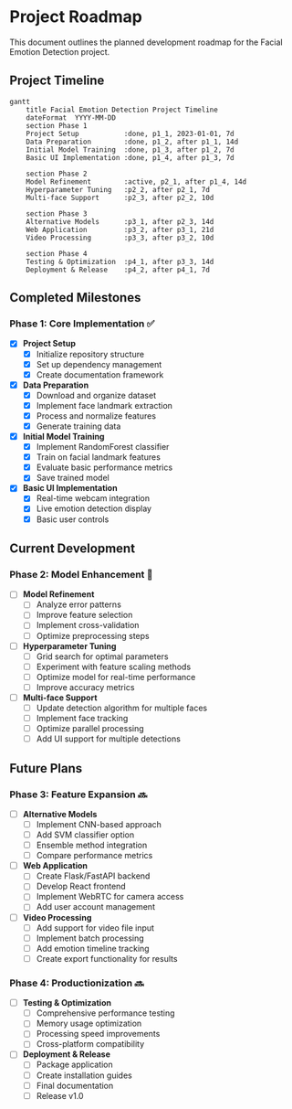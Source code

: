 # Project Roadmap

This document outlines the planned development roadmap for the Facial Emotion Detection project.

## Project Timeline

```mermaid
gantt
    title Facial Emotion Detection Project Timeline
    dateFormat  YYYY-MM-DD
    section Phase 1
    Project Setup           :done, p1_1, 2023-01-01, 7d
    Data Preparation        :done, p1_2, after p1_1, 14d
    Initial Model Training  :done, p1_3, after p1_2, 7d
    Basic UI Implementation :done, p1_4, after p1_3, 7d

    section Phase 2
    Model Refinement        :active, p2_1, after p1_4, 14d
    Hyperparameter Tuning   :p2_2, after p2_1, 7d
    Multi-face Support      :p2_3, after p2_2, 10d

    section Phase 3
    Alternative Models      :p3_1, after p2_3, 14d
    Web Application         :p3_2, after p3_1, 21d
    Video Processing        :p3_3, after p3_2, 10d

    section Phase 4
    Testing & Optimization  :p4_1, after p3_3, 14d
    Deployment & Release    :p4_2, after p4_1, 7d
```

## Completed Milestones

### Phase 1: Core Implementation ✅

- [x] **Project Setup**
  - [x] Initialize repository structure
  - [x] Set up dependency management
  - [x] Create documentation framework

- [x] **Data Preparation**
  - [x] Download and organize dataset
  - [x] Implement face landmark extraction
  - [x] Process and normalize features
  - [x] Generate training data

- [x] **Initial Model Training**
  - [x] Implement RandomForest classifier
  - [x] Train on facial landmark features
  - [x] Evaluate basic performance metrics
  - [x] Save trained model

- [x] **Basic UI Implementation**
  - [x] Real-time webcam integration
  - [x] Live emotion detection display
  - [x] Basic user controls

## Current Development

### Phase 2: Model Enhancement 🔄

- [ ] **Model Refinement**
  - [ ] Analyze error patterns
  - [ ] Improve feature selection
  - [ ] Implement cross-validation
  - [ ] Optimize preprocessing steps

- [ ] **Hyperparameter Tuning**
  - [ ] Grid search for optimal parameters
  - [ ] Experiment with feature scaling methods
  - [ ] Optimize model for real-time performance
  - [ ] Improve accuracy metrics

- [ ] **Multi-face Support**
  - [ ] Update detection algorithm for multiple faces
  - [ ] Implement face tracking
  - [ ] Optimize parallel processing
  - [ ] Add UI support for multiple detections

## Future Plans

### Phase 3: Feature Expansion 🔜

- [ ] **Alternative Models**
  - [ ] Implement CNN-based approach
  - [ ] Add SVM classifier option
  - [ ] Ensemble method integration
  - [ ] Compare performance metrics

- [ ] **Web Application**
  - [ ] Create Flask/FastAPI backend
  - [ ] Develop React frontend
  - [ ] Implement WebRTC for camera access
  - [ ] Add user account management

- [ ] **Video Processing**
  - [ ] Add support for video file input
  - [ ] Implement batch processing
  - [ ] Add emotion timeline tracking
  - [ ] Create export functionality for results

### Phase 4: Productionization 🔜

- [ ] **Testing & Optimization**
  - [ ] Comprehensive performance testing
  - [ ] Memory usage optimization
  - [ ] Processing speed improvements
  - [ ] Cross-platform compatibility

- [ ] **Deployment & Release**
  - [ ] Package application
  - [ ] Create installation guides
  - [ ] Final documentation
  - [ ] Release v1.0

